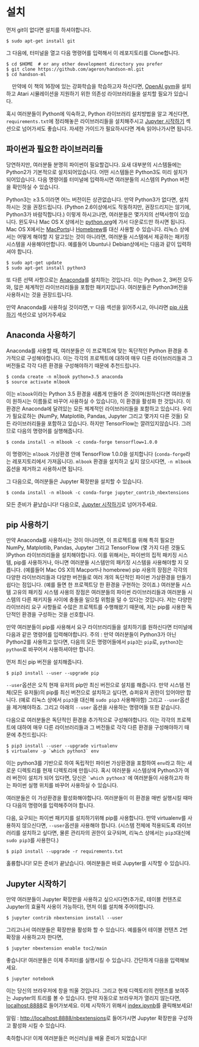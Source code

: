 # 설치
먼저 git이 없다면 설치를 하셔야합니다.

    $ sudo apt-get install git
    
그 다음에, 터미널을 열고 다음 명령어를 입력해서 이 레포지토리를 Clone합니다.

    $ cd $HOME  # or any other development directory you prefer
    $ git clone https://github.com/ageron/handson-ml.git
    $ cd handson-ml
    
만약에 이 책의 16장에 있는 강화학습을 학습하고자 하신다면, [OpenAI gym](https://gym.openai.com/docs)을 설치하고 Atari 시뮬레이션을 지원하기 위한 의존성 라이브러리들을 설치할 필요가 있습니다.

혹시 여러분들이 Python에 익숙하고, Python 라이브러리 설치방법을 알고 계신다면, `requirements.txt`에 정리해놓은 라이브러리들을 설치해주시고 [Jupyter 시작하기](https://github.com/Hahnnz/Hands_on_ML-Kor/blob/master/README.md#jupyter-%EC%8B%9C%EC%9E%91%ED%95%98%EA%B8%B0) 섹션으로 넘어가셔도 좋습니다. 자세한 가이드가 필요하시다면 계속 읽어나가시면 됩니다.

## 파이썬과 필요한 라이브러리들
당연하지만, 여러분들 분명히 파이썬이 필요할겁니다. 요새 대부분의 시스템들에는 Python2가 기본적으로 설치되어있습니다. 어떤 시스템들은 Python3도 미리 설치가 되어있습니다. 다음 명령어를 터미널에 입력하시면 여러분들의 시스템의 Python 버전을 확인하실 수 있습니다.



Python3는 ≥3.5.이라면 어느 버전이든 상관없습니다. 만약 Python3가 없다면, 설치하시는 것을 권장드립니다. (Python 2.6이상에서도 작동하지만, 권장드리지는 않기에, Python3가 바람직합니다.) 이렇게 하시고나면, 여러분들은 몇가지의 선택사항이 있습니다. 윈도우나 Mac OS X 상에서는 [python.org](https://www.python.org/downloads/)에 가서 다운로드만 하시면 됩니다. Mac OS X에서는 [MacPorts](https://www.macports.org/)나 [Homebrew](https://brew.sh/)를 대신 사용할 수 있습니다. 리눅스 상에서는 어떻게 해야할 지 알고있는 것이 아니라면, 여러분들 시스템에서 제공하는 패키징 시스템을 사용해야만합니다. 예를들어 Ubuntu나 Debian상에서는 다음과 같이 입력하셔야 합니다.

    $ sudo apt-get update
    $ sudo apt-get install python3

또 다른 선택 사항으로는 [Anaconda](https://www.continuum.io/downloads)를 설치하는 것입니다. 이는 Python 2, 3버전 모두와, 많은 체계적인 라이브러리들을 포함한 패키지입니다. 여러분들은 Python3버전을 사용하시는 것을 권장드립니다.

만약 Anaconda를 사용하실 것이라면,ㅜ 다음 섹션을 읽어주시고, 아니라면 [pip 사용하기](https://github.com/Hahnnz/Hands_on_ML-Kor/blob/master/README.md#pip-%EC%82%AC%EC%9A%A9%ED%95%98%EA%B8%B0) 섹션으로 넘어가주세요

## Anaconda 사용하기
Anaconda를 사용할 때, 여러분들은 이 프로젝트에 맞는 독단적인 Python 환경을 추가적으로 구성해야합니다. 이는 각각의 프로젝트에 대하여 매우 다른 라이브러리들과 그 버전들로 각각 다른 환경을 구성해야하기 때문에 추천드립니다.

    $ conda create -n mlbook python=3.5 anaconda
    $ source activate mlbook

이는 `mlbook`이라는 Python 3.5 환경을 새롭게 만들어 준 것이며(원하신다면 여러분들이 원하시는 이름들로 바꾸어 사용하실 수 있습니다), 이 환경을 활성화 한 것입니다. 이 환경은 Anaconda에 달려있는 모든 체계적인 라이브러리들을 포함하고 있습니다. 우리가 필요로하는 (NumPy, Matplotlib, Pandas, Jupyter 그리고 몇가지 다른 것들) 모든 라이브러리들을 포함하고 있습니다. 하지만 TensorFlow는 깔려있지않습니다. 그러므로 다음의 명령어를 실행해줍니다.

    $ conda install -n mlbook -c conda-forge tensorflow=1.0.0

이 명령어는 `mlbook` 가상환경 안에 TensorFlow 1.0.0을 설치합니다 (`conda-forge`라는 레포지토리에서 가져옵니다). `mlbook` 환경을 설치하고 싶지 않으시다면, `-n mlbook` 옵션을 제거하고 사용하시면 됩니다.

그 다음으로, 여러분들은 Jupyter 확장판을 설치할 수 있습니다. 

    $ conda install -n mlbook -c conda-forge jupyter_contrib_nbextensions

모든 준비가 끝났습니다! 다음으로, [Jupyter 시작하기](https://github.com/Hahnnz/Hands_on_ML-Kor/blob/master/README.md#jupyter-%EC%8B%9C%EC%9E%91%ED%95%98%EA%B8%B0)로 넘어가주세요.

## pip 사용하기
만약 Anaconda를 사용하시는 것이 아니라면, 이 프로젝트를 위해 특히 필요한 NumPy, Matplotlib, Pandas, Jupyter 그리고 TensorFlow (몇 가지 다른 것들도 )Python 라이브러리들을 설치해야합니다. 이를 위해서는, 파이썬의 집적 패키징 시스템, pip를 사용하거나, 아니면 여러분들 시스템만의 패키징 시스템을 사용해야할 지 모릅니다. (예를들어 Mac OS X의 Macport나 homebrew) pip 사용의 장점은 각각의 다양한 라이브러리들과 다양한 버전들로 여러 개의 독단적인 파이썬 가상환경을 만들기 쉽다는 점입니다. (예를 들면 한 프로젝트당 한 환경을 구현하는 것이죠.) 여러분들 시스템 고유의 패키징 시스템 사용의 장점은 여러분들의 파이썬 라이브러리들과 여러분들 시스템의 다른 패키지들 사이에 충돌을 일으킬 위험을 덜 수 있다는 것입니다. 저는 다양한 라이브러리 요구 사항들로 수많은 프로젝트를 수행해왔기 때문에, 저는 pip를 사용한 독단적인 환경을 구성하는 것을 선호합니다. 

만약 여러분들이 pip를 사용해서 요구 라이브러리들을 설치하기를 원하신다면 터미널에 다음과 같은 명령어를 입력해야합니다.
주의 : 만약 여러분들이 Python3가 아닌 Python2를 사용하고 있다면, 다음의 모든 명령어들에서 `pip3`는 `pip`로, `python3`는 `python`로 바꾸어서 사용하셔야만 합니다. 

먼저 최신 pip 버전을 설치해줍니다.

    $ pip3 install --user --upgrade pip

`--user`옵션은 오직 현재 유저의 pip만 최신 버전으로 설치를 해줍니다. 만약 시스템 전체(모든 유저들)의 pip를 최신 버전으로 설치하고 싶다면, 슈퍼유저 권한이 있어야만 합니다. (예로 리눅스 상에서 `pip3`을 대신해 `sudo pip3` 사용해야함) 그리고 `--user`옵션을 제거해야하죠. 그리고 아래의 `--user` 옵션을 사용하는 명령어들 또한 같습니다. 

다음으로 여러분들은 독단적인 환경을 추가적으로 구성해야합니다. 이는 각각의 프로젝트에 대하여 매우 다른 라이브러리들과 그 버전들로 각각 다른 환경을 구성해야하기 때문에 추천드립니다:

    $ pip3 install --user --upgrade virtualenv
    $ virtualenv -p `which python3` env

이는 python3를 기반으로 하여 독립적인 파이썬 가상환경을 포함하여 `env`라고 하는 새로운 디렉토리를 현재 디렉토리에 만듭니다. 혹시 여러분들 시스템상에 Python3가 여러 버전이 설치가 되어 있다면, 당신은 `` `which python3` ``에 여러분들이 사용하고자 하는 파이썬 실행 위치를 바꾸어 사용하실 수 있습니다. 

여러분들은 이 가상환경을 활성화해야합니다. 여러분들이 이 환경을 매번 실행시킬 때마다 다음의 명령어를 입력해주어야 합니다.

다음, 요구되는 파이썬 패키지를 설치하기위해 pip를 사용합니다. 만약 virtualenv를 사용하지 않으신다면, `--user`옵션을 사용해야 합니다. (시스템 전체에 적용되도록 라이브러리를 설치하고 싶다면, 물론 관리자의 권한이 요구되며, 리눅스 상에서는 `pip3`대신에 `sudo pip3`를 사용한다.) 

    $ pip3 install --upgrade -r requirements.txt

훌륭합니다! 모든 준비가 끝났습니다. 여러분들은 바로 Jupyter를 시작할 수 있습니다.

## Jupyter 시작하기
만약 여러분들이 Jupyter 확장판을 사용하고 싶으시다면(추가로, 테이블 컨텐츠로 Jupyter의 효율적 사용이 가능하다), 먼저 이를 설치해 주어야합니다.

    $ jupyter contrib nbextension install --user

그리고나서 여러분들은 확장판을 활성화 할 수 있습니다. 예를들어 테이블 컨텐츠 2번 확장을 사용하고자 한다면, 

    $ jupyter nbextension enable toc2/main

좋습니다! 여러분들은 이제 주피터를 실행시킬 수 있습니다. 간단하게 다음을 입력해보세요.

    $ jupyter notebook

이는 당신의 브라우저에 창을 띄울 것입니다. 그리고 현재 디렉토리의 컨텐츠를 보여주는 Jupyter의 트리를 볼 수 있습니다. 만약 자동으로 브라우저가 열리지 않는다면, [localhost:8888](http://localhost:8888/tree)로 들어가보세요. 이제 시작하기 위해서 [index.ipynb](https://github.com/Hahnnz/Hands_on_ML-Kor/wiki/Machine-Learning-Notebooks-(index.ipynb))를 클릭해보세요!

알림 : [http://localhost:8888/nbextensions](http://localhost:8888/nbextensions)로 들어가시면 Jupyter 확장판을 구성하고 활성화 시킬 수 있습니다. 

축하합니다! 이제 여러분들은 머신러닝을 배울 준비가 되었습니다!

